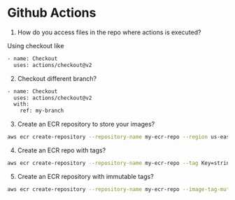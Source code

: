 # Github Actions

1. How do you access files in the repo where actions is executed?

Using checkout like

```bash
- name: Checkout
  uses: actions/checkout@v2
```

2. Checkout different branch?

```bash
- name: Checkout
  uses: actions/checkout@v2
  with:
    ref: my-branch
```

3. Create an ECR repository to store your images?

```bash
aws ecr create-repository --repository-name my-ecr-repo --region us-east-2
```

4. Create an ECR repo with tags?


```bash
aws ecr create-repository --repository-name my-ecr-repo --tag Key=string,Value=string --region us-east-2
```

5. Create an ECR repository with immutable tags?

```bash
aws ecr create-repository --repository-name my-ecr-repo --image-tag-mutability IMMUTABLE --region us-east-2
```
